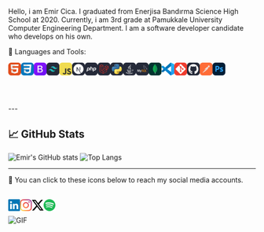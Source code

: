 Hello, i am Emir Cica. I graduated from Enerjisa Bandırma Science High School at 2020. Currently, i am 3rd grade at Pamukkale University Computer Engineering Department.
I am a software developer candidate who develops on his own.

🔧 Languages and Tools:



[<img align="left" alt="HTML" width="26px" src="https://github.com/tandpfun/skill-icons/blob/main/icons/HTML.svg" />][HTML]
[<img align="left" alt="CSS" width="26px" src="https://github.com/tandpfun/skill-icons/blob/main/icons/CSS.svg" />][CSS]
[<img align="left" alt="Bootstrap" width="26px" src="https://github.com/tandpfun/skill-icons/blob/main/icons/Bootstrap.svg" />][Bootstrap]
[<img align="left" alt="Tailwind" width="26px" src="https://github.com/tandpfun/skill-icons/blob/main/icons/TailwindCSS-Dark.svg" />][Tailwind]
[<img align="left" alt="JavaScript" width="26px" src="https://github.com/tandpfun/skill-icons/blob/main/icons/JavaScript.svg" />][JavaScript]
[<img align="left" alt="Next.js" width="26px" src="https://github.com/tandpfun/skill-icons/blob/main/icons/NextJS-Dark.svg" />][Next.js]
[<img align="left" alt="PHP" width="26px" src="https://github.com/tandpfun/skill-icons/blob/main/icons/PHP-Dark.svg" />][PHP]
[<img align="left" alt="Laravel" width="26px" src="https://github.com/tandpfun/skill-icons/blob/main/icons/Laravel-Dark.svg" />][Laravel]
[<img align="left" alt="Python" width="26px" src="https://github.com/tandpfun/skill-icons/blob/main/icons/Python-Dark.svg" />][Python]
[<img align="left" alt="Java" width="26px" src="https://github.com/tandpfun/skill-icons/blob/main/icons/Java-Dark.svg" />][Java]
[<img align="left" alt="MySQL" width="26px" src="https://github.com/tandpfun/skill-icons/blob/main/icons/MySQL-Dark.svg" />][MySQL]
[<img align="left" alt="MongoDB" width="26px" src="https://github.com/tandpfun/skill-icons/blob/main/icons/MongoDB.svg" />][MongoDB]
[<img align="left" alt="Visual Studio Code" width="26px" src="https://raw.githubusercontent.com/github/explore/80688e429a7d4ef2fca1e82350fe8e3517d3494d/topics/visual-studio-code/visual-studio-code.png" />][vsCode]
[<img align="left" alt="Git" width="26px" src="https://github.com/tandpfun/skill-icons/blob/main/icons/Git.svg" />][Git]
[<img align="left" alt="GitHub" width="26px" src="https://github.com/tandpfun/skill-icons/blob/main/icons/Github-Dark.svg" />][github]
[<img align="left" alt="Postman" width="26px" src="https://github.com/tandpfun/skill-icons/blob/main/icons/Postman.svg" />][Postman]
[<img align="left" alt="Photoshop" width="26px" src="https://github.com/tandpfun/skill-icons/blob/main/icons/Photoshop.svg" />][Photoshop]


<br/>
<br/>
<br />

[HTML]: https://html.com
[CSS]: https://css3.com
[Git]: https://git-scm.com
[Bootstrap]: https://getbootstrap.com
[Tailwind]: https://tailwindcss.com
[JavaScript]: https://javascript.com
[Next.js]: https://nextjs.org
[Python]: https://www.python.org
[Java]: https://www.java.com/
[PHP]: https://www.php.net
[Laravel]:https://laravel.com
[MySQL]: https://www.mysql.com
[MongoDB]: https://www.mongodb.com
[vsCode]: https://code.visualstudio.com/
[github]: https://github.com/DrXendria
[Postman]: https://www.postman.com
[Photoshop]: https://www.adobe.com/


<br/>
<br/>
---

## 📈 GitHub Stats

![Emir's GitHub stats](https://github-readme-stats.vercel.app/api?username=DrXendria&show_icons=true&theme=tokyonight)
![Top Langs](https://github-readme-stats.vercel.app/api/top-langs/?username=DrXendria&layout=compact&theme=tokyonight)

---

 📩 You can click to these icons below to reach my social media accounts. 
 <br />
<br />

[<img align="left" height="24" width="24px" src="https://github.com/CLorant/readme-social-icons/blob/main/medium/colored/linkedin.svg" />][linkedin]
[<img align="left" height="24" width="24px" src="https://github.com/CLorant/readme-social-icons/blob/main/medium/colored/instagram.svg" />][instagram]
[<img align="left" height="24" width="24px" src="https://github.com/CLorant/readme-social-icons/blob/main/medium/colored/twitter-x.svg" />][x]
[<img align="left" height="24" width="24px" src="https://github.com/CLorant/readme-social-icons/blob/main/medium/colored/spotify.svg" />][spotify]







<br />


[instagram]: https://www.instagram.com/emircica/
[linkedin]: https://www.linkedin.com/in/emircica-2848a0218/
[x]: https://x.com/emircica
[spotify]: https://open.spotify.com/user/shadowemir121?si=563b4e51c4684578


<br />



<img align="left" alt="GIF" src="https://github.com/abhisheknaiidu/abhisheknaiidu/blob/master/code.gif?raw=true" width="500" height="320" />























